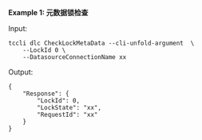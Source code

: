 **Example 1: 元数据锁检查**



Input: 

```
tccli dlc CheckLockMetaData --cli-unfold-argument  \
    --LockId 0 \
    --DatasourceConnectionName xx
```

Output: 
```
{
    "Response": {
        "LockId": 0,
        "LockState": "xx",
        "RequestId": "xx"
    }
}
```

